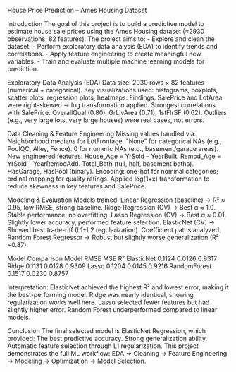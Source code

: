 House Price Prediction – Ames Housing Dataset

Introduction
The goal of this project is to build a predictive model to estimate house sale prices using the Ames Housing dataset (≈2930 observations, 82 features).
The project aims to:
	- Explore and clean the dataset.
	- Perform exploratory data analysis (EDA) to identify trends and correlations.
	- Apply feature engineering to create meaningful new variables.
	- Train and evaluate multiple machine learning models for prediction.

Exploratory Data Analysis (EDA)
Data size: 2930 rows × 82 features (numerical + categorical).
Key visualizations used: histograms, boxplots, scatter plots, regression plots, heatmaps.
Findings:
SalePrice and LotArea were right-skewed → log transformation applied.
Strongest correlations with SalePrice: OverallQual (0.80), GrLivArea (0.71), 1stFlrSF (0.62).
Outliers (e.g., very large lots, very large houses) were real cases, not errors.

Data Cleaning & Feature Engineering
Missing values handled via:
Neighborhood medians for LotFrontage.
"None" for categorical NAs (e.g., PoolQC, Alley, Fence).
0 for numeric NAs (e.g., basement/garage areas).
New engineered features:
House_Age = YrSold – YearBuilt.
Remod_Age = YrSold – YearRemodAdd.
Total_Bath (full, half, basement baths).
HasGarage, HasPool (binary).
Encoding: one-hot for nominal categories; ordinal mapping for quality ratings.
Applied log(1+x) transformation to reduce skewness in key features and SalePrice.

Modeling & Evaluation
Models trained:
Linear Regression (baseline) → R² ≈ 0.95, low RMSE, strong baseline.
Ridge Regression (CV) → Best α ≈ 1.0. Stable performance, no overfitting.
Lasso Regression (CV) → Best α ≈ 0.01. Slightly lower accuracy, performed feature selection.
ElasticNet (CV) → Showed best trade-off (L1+L2 regularization). Coefficient paths analyzed.
Random Forest Regressor → Robust but slightly worse generalization (R² ~0.87).

Model Comparison
Model		RMSE	MSE	R²
ElasticNet	0.1124	0.0126	0.9317
Ridge		0.1131	0.0128	0.9309
Lasso		0.1204	0.0145	0.9216
RandomForest	0.1517	0.0230	0.8757

Interpretation:
ElasticNet achieved the highest R² and lowest error, making it the best-performing model.
Ridge was nearly identical, showing regularization works well here.
Lasso selected fewer features but had slightly higher error.
Random Forest underperformed compared to linear models.

Conclusion
The final selected model is ElasticNet Regression, which provided:
The best predictive accuracy.
Strong generalization ability.
Automatic feature selection through L1 regularization.
This project demonstrates the full ML workflow: EDA → Cleaning → Feature Engineering → Modeling → Optimization → Model Selection.
